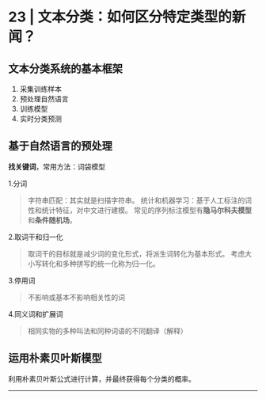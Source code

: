 # 23 | 文本分类：如何区分特定类型的新闻？

## 文本分类系统的基本框架

1. 采集训练样本
2. 预处理自然语言
3. 训练模型
4. 实时分类预测

## 基于自然语言的预处理

**找关键词**，常用方法：词袋模型

1.分词
	
>字符串匹配：其实就是扫描字符串。
>统计和机器学习：基于人工标注的词性和统计特征，对中文进行建模。
>常见的序列标注模型有**隐马尔科夫模型**和**条件随机场**。

2.取词干和归一化

>取词干的目标就是减少词的变化形式，将派生词转化为基本形式。
>考虑大小写转化和多种拼写的统一化称为归一化。

3.停用词

>不影响或基本不影响相关性的词

4.同义词和扩展词

>相同实物的多种叫法和同种词语的不同翻译（解释）

## 运用朴素贝叶斯模型

利用朴素贝叶斯公式进行计算，并最终获得每个分类的概率。


********





